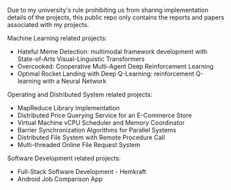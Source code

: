 Due to my university's rule prohibiting us from sharing implementation details of the projects, this public repo only contains the reports and papers associated with my projects.

Machine Learning related projects:
- Hateful Meme Detection: multimodal framework development with State-of-Arts Visual-Linguistic Transformers
- Overcooked: Cooperative Multi-Agent Deep Reinforcement Learning 
- Optimal Rocket Landing with Deep Q-Learning: reinforcement Q-learning with a Neural Network

Operating and Distributed System related projects:
- MapReduce Library Implementation 
- Distributed Price Querying Service for an E-Commerce Store 
- Virtual Machine vCPU Scheduler and Memory Coordinator 
- Barrier Synchronization Algorithms for Parallel Systems 
- Distributed File System with Remote Procedure Call 
- Multi-threaded Online File Request System 

Software Development related projects:
- Full-Stack Software Development - Hemkraft 
- Android Job Comparison App 




